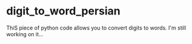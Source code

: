# digit_to_word_persian

ThiS piece of python code allows you to convert digits to words. I'm still working on it...


